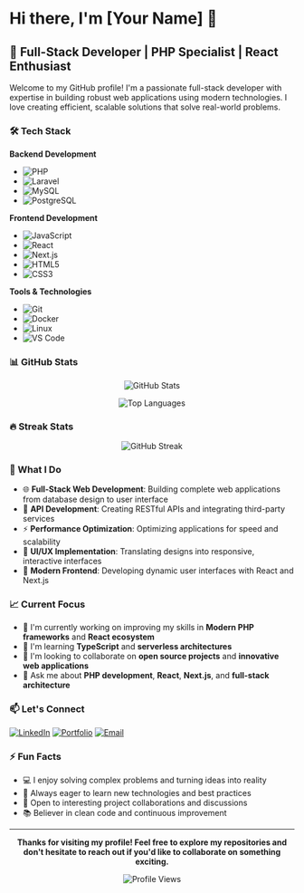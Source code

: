 # Hi there, I'm [Your Name] 👋

## 🚀 Full-Stack Developer | PHP Specialist | React Enthusiast

Welcome to my GitHub profile! I'm a passionate full-stack developer with expertise in building robust web applications using modern technologies. I love creating efficient, scalable solutions that solve real-world problems.

### 🛠️ Tech Stack

**Backend Development**
- ![PHP](https://img.shields.io/badge/PHP-777BB4?style=for-the-badge&logo=php&logoColor=white)
- ![Laravel](https://img.shields.io/badge/Laravel-FF2D20?style=for-the-badge&logo=laravel&logoColor=white)
- ![MySQL](https://img.shields.io/badge/MySQL-005C84?style=for-the-badge&logo=mysql&logoColor=white)
- ![PostgreSQL](https://img.shields.io/badge/PostgreSQL-316192?style=for-the-badge&logo=postgresql&logoColor=white)

**Frontend Development**
- ![JavaScript](https://img.shields.io/badge/JavaScript-F7DF1E?style=for-the-badge&logo=javascript&logoColor=black)
- ![React](https://img.shields.io/badge/React-20232A?style=for-the-badge&logo=react&logoColor=61DAFB)
- ![Next.js](https://img.shields.io/badge/Next.js-000000?style=for-the-badge&logo=nextdotjs&logoColor=white)
- ![HTML5](https://img.shields.io/badge/HTML5-E34F26?style=for-the-badge&logo=html5&logoColor=white)
- ![CSS3](https://img.shields.io/badge/CSS3-1572B6?style=for-the-badge&logo=css3&logoColor=white)

**Tools & Technologies**
- ![Git](https://img.shields.io/badge/Git-F05032?style=for-the-badge&logo=git&logoColor=white)
- ![Docker](https://img.shields.io/badge/Docker-2496ED?style=for-the-badge&logo=docker&logoColor=white)
- ![Linux](https://img.shields.io/badge/Linux-FCC624?style=for-the-badge&logo=linux&logoColor=black)
- ![VS Code](https://img.shields.io/badge/VS_Code-007ACC?style=for-the-badge&logo=visual-studio-code&logoColor=white)

### 📊 GitHub Stats

<div align="center">
  
![GitHub Stats](https://github-readme-stats.vercel.app/api?username=YOUR_USERNAME&show_icons=true&theme=radical&hide_border=true)

![Top Languages](https://github-readme-stats.vercel.app/api/top-langs/?username=YOUR_USERNAME&layout=compact&theme=radical&hide_border=true)

</div>

### 🔥 Streak Stats

<div align="center">
  
![GitHub Streak](https://streak-stats.demolab.com?user=asadullah00alimran&theme=radical&hide_border=true)

</div>

### 💼 What I Do

- 🌐 **Full-Stack Web Development**: Building complete web applications from database design to user interface
- 🔧 **API Development**: Creating RESTful APIs and integrating third-party services
- ⚡ **Performance Optimization**: Optimizing applications for speed and scalability
- 🎨 **UI/UX Implementation**: Translating designs into responsive, interactive interfaces
- 📱 **Modern Frontend**: Developing dynamic user interfaces with React and Next.js


### 📈 Current Focus

- 🔭 I'm currently working on improving my skills in **Modern PHP frameworks** and **React ecosystem**
- 🌱 I'm learning **TypeScript** and **serverless architectures**
- 👯 I'm looking to collaborate on **open source projects** and **innovative web applications**
- 💬 Ask me about **PHP development**, **React**, **Next.js**, and **full-stack architecture**

### 📫 Let's Connect

[![LinkedIn](https://img.shields.io/badge/LinkedIn-0077B5?style=for-the-badge&logo=linkedin&logoColor=white)](https://www.linkedin.com/in/asadullah-al-imran00/)
[![Portfolio](https://img.shields.io/badge/Portfolio-000000?style=for-the-badge&logo=About.me&logoColor=white)](https://aai-portfolio.vercel.app/)
[![Email](https://img.shields.io/badge/Email-D14836?style=for-the-badge&logo=gmail&logoColor=white)](mailto:al.asadullah.imran@gmail.com)

### ⚡ Fun Facts

- 💻 I enjoy solving complex problems and turning ideas into reality
- 🎯 Always eager to learn new technologies and best practices
- 🤝 Open to interesting project collaborations and discussions
- 📚 Believer in clean code and continuous improvement

---

<div align="center">
  
**Thanks for visiting my profile! Feel free to explore my repositories and don't hesitate to reach out if you'd like to collaborate on something exciting.**

![Profile Views](https://komarev.com/ghpvc/?username=asadullah00alimran&color=blueviolet&style=flat-square&label=Profile+Views)

</div>
